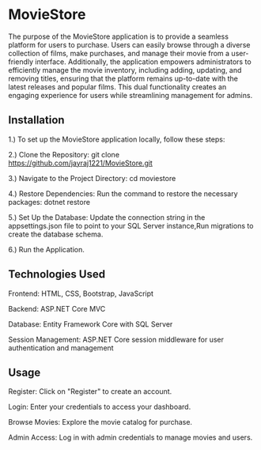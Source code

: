 # MovieStore
The purpose of the MovieStore application is to provide a seamless platform for users to purchase. Users can easily browse through a diverse collection of films, make purchases, and manage their movie  from a user-friendly interface. Additionally, the application empowers administrators to efficiently manage the movie inventory, including adding, updating, and removing titles, ensuring that the platform remains up-to-date with the latest releases and popular films. This dual functionality creates an engaging experience for users while streamlining management for admins.
## Installation
1.) To set up the MovieStore application locally, follow these steps:

2.) Clone the Repository: git clone https://github.com/jayraj1221/MovieStore.git

3.) Navigate to the Project Directory: cd moviestore

4.) Restore Dependencies: Run the command to restore the necessary packages: dotnet restore

5.) Set Up the Database: Update the connection string in the appsettings.json file to point to your SQL Server instance,Run migrations to create the database schema.

6.) Run the Application.

## Technologies Used

Frontend: HTML, CSS, Bootstrap, JavaScript

Backend: ASP.NET Core MVC

Database: Entity Framework Core with SQL Server

Session Management: ASP.NET Core session middleware for user authentication and management

## Usage
Register: Click on "Register" to create an account.

Login: Enter your credentials to access your dashboard.

Browse Movies: Explore the movie catalog for purchase.

Admin Access: Log in with admin credentials to manage movies and users.
